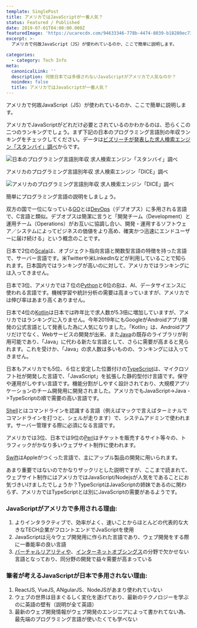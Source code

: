 ```yaml
---
template: SinglePost
title: アメリカではJavaScriptが一番人気？
status: Featured / Published
date: 2019-07-01T04:00:00.000Z
featuredImage: 'https://ucarecdn.com/94633346-778b-4474-8039-b18280ec73a3/'
excerpt: >-
  アメリカで何故JavaScript（JS）が使われているのか、ここで簡単に説明します。

categories:
  - category: Tech Info
meta:
  canonicalLink: ''
  description: 何故日本では多様されないJavaScriptがアメリカで人気なのか？
  noindex: false
  title: アメリカではJavaScriptが一番人気？
---
```


アメリカで何故JavaScript（JS）が使われているのか、ここで簡単に説明します。

アメリカでJavaScriptがどれだけ必要とされているのかわかるのは、恐らくこの二つのランキングでしょう。まず下記の日本のプログラミング言語別の年収ランキングをチェックしてください。データは[ビズリーチが発表した求人検索エンジン「スタンバイ」調べ](https://www.bizreach.co.jp/pressroom/pressrelease/2018/0807.html)からです。

![日本のプログラミング言語別年収 求人検索エンジン「スタンバイ」調べ](https://ucarecdn.com/108c5306-dbb7-4ba0-aa41-52c5556c6f52/ "プログラミング言語別年収")

アメリカのプログラミング言語別年収 求人検索エンジン「DICE」調べ

![アメリカのプログラミング言語別年収 求人検索エンジン「DICE」調べ](https://ucarecdn.com/37ffac8c-46e1-45d1-a9cf-7f320a9967cc/ "アメリカのプログラミング言語別年収 求人検索エンジン「DICE」調べ")

簡単にプログラミング言語の説明をしましょう。

双方の国で一位になっている[GO](https://ja.wikipedia.org/wiki/Perl)とは[DevOps](https://ja.wikipedia.org/wiki/DevOps)（デブオプス）に多用される言語で、C言語と類似。デブオプスは簡潔に言うと「開発チーム（Development）と運用チーム（Operations）がお互いに協調し合い、開発・運用するソフトウェア／システムによってビジネスの価値をより高め、確実かつ迅速にエンドユーザーに届け続ける」という概念のことです。

日本で2位の[Scala](https://ja.wikipedia.org/wiki/Scala)は、オブジェクト指向言語と関数型言語の特徴を持った言語で、サーバー言語です。米Twitterや米LinkedInなどが利用していることで知られます。日本国内ではランキングが高いのに対して、アメリカではランキングには入ってきません。

日本で3位、アメリカでは７位の[Python](https://ja.wikipedia.org/wiki/Python)と6位の[R](https://ja.wikipedia.org/wiki/R%E8%A8%80%E8%AA%9E)は、AI、データサイエンスに使われる言語です。機械学習や統計分析の需要は高まっていますが、アメリカでは伸び率はあまり高くありません。

日本で4位の[Kotlin](https://ja.wikipedia.org/wiki/Kotlin)は日本では昨年比で求人数が5.3倍に増加していますが、アメリカではランキングに入りません。今年2019年にもGoogleがAndroidアプリ開発の公式言語として発表した為に人気になりました。「Kotlin」は、Androidアプリだけでなく、Webサービスの開発が出来、また[Java](https://ja.wikipedia.org/wiki/Java)の既存のライブラリが利用可能であり、「Java」に代わる新たな言語として、さらに需要が高まると見られます。これを受けか、「Java」の求人数は多いものの、ランキングには入ってきません。

日本もアメリカでも5位、６位と安定した位置付けの[TypeScript](https://ja.wikipedia.org/wiki/TypeScript)は、マイクロソフト社が開発した言語で、「JavaScript」を拡張した静的型付け言語です。保守や運用がしやすい言語です。機能分割がしやすく設計されており、大規模アプリケーションのチーム開発用に開発されました。アメリカでもJavaScript->Java ->TypeScriptの順で需要の高い言語です。

[Shell](https://ja.wikipedia.org/wiki/%E3%82%B7%E3%82%A7%E3%83%AB)とはコマンドラインを認識する言語（例えばマックで言えばターミナルでコマンドラインを打つと、シェルが走ります）で、システムアドミンで使われます。サーバー管理する際に必須になる言語です。

アメリカでは3位、日本では9位の[Perl](https://ja.wikipedia.org/wiki/Perl)はチケットを販売するサイト等々の、トラフィックがかなり多いウェブサイト制作に使われます。

[Swift](https://ja.wikipedia.org/wiki/Swift_(%E3%83%97%E3%83%AD%E3%82%B0%E3%83%A9%E3%83%9F%E3%83%B3%E3%82%B0%E8%A8%80%E8%AA%9E))はAppleがつくった言語で、主にアップル製品の開発に用いられます。

あまり重要ではないのでかなりザックリとした説明ですが、ここまで読まれて、ウェブサイト制作にはアメリカではJavaScript/Nodejsが人気をであることにお気づきいけましたでしょうか？TypeScriptはJavaScriptの姉妹であるのに関わらず、アメリカではTypeScriptとは別にJavaScriptの需要があるようです。

### JavaScriptがアメリカで多用される理由:

1. よりインタラクティブで、効率がよく、速いことからほとんどの代表的な大きなTECH企業がフロントエンドでJvaScriptを使用
2. JavaScriptは元々ウェブ開発用に作られた言語であり、ウェブ開発をする際に一番能率の良い言語
3. [バーチャルリアリティや](https://ja.wikipedia.org/wiki/%E3%83%90%E3%83%BC%E3%83%81%E3%83%A3%E3%83%AB%E3%83%BB%E3%83%AA%E3%82%A2%E3%83%AA%E3%83%86%E3%82%A3)、[インターネットオブシングス](https://ja.wikipedia.org/wiki/%E3%83%A2%E3%83%8E%E3%81%AE%E3%82%A4%E3%83%B3%E3%82%BF%E3%83%BC%E3%83%8D%E3%83%83%E3%83%88)の分野で欠かせない言語となっており、同分野の開発で益々需要が高まっている

### 筆者が考えるJavaScriptが日本で多用されない理由:

1. ReactJS, VueJS, ANgularJS、NodeJSがあまり使われていない
2. ウェブの世界は目まぐるしく変化を遂げており、最新のテクノロジーを学ぶのに英語の壁有（説明が全て英語）
3. 最新のウェブ開発情報がウェブ開発のエンジニアによって書かれてない為、最先端のプログラミング言語が使いたくても学べない

<!-- 1. SEO（Search Engine Optimization-[サーチエンジンオプティマイゼーション](https://ja.wikipedia.org/wiki/%E6%A4%9C%E7%B4%A2%E3%82%A8%E3%83%B3%E3%82%B8%E3%83%B3%E6%9C%80%E9%81%A9%E5%8C%96)）で何をするべきなのか、理解が浅い -->